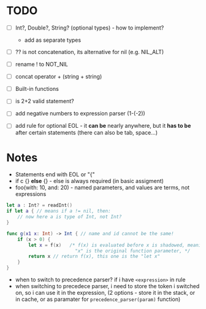 # TODO

- [ ] Int?, Double?, String? (optional types) - how to implement? 
    - add as separate types
- [ ] ?? is not concatenation, its alternative for nil (e.g. NIL_ALT)
- [ ] rename ! to NOT_NIL
- [ ] concat operator +   (string + string)
- [ ] Built-in functions
- [ ] is 2+2 valid statement?
- [ ] add negative numbers to expression parser (1-(-2))
- [ ] add rule for optional EOL - it **can be** nearly anywhere, but it **has to be** after certain statements (there can also be tab, space...)


# Notes
- Statements end with EOL or "{"
- if c {} **else** {} - else is always required (in basic assigment)
- foo(with: 10, and: 20) - named parameters, and values are terms, not expressions
```swift
let a : Int? = readInt()
if let a { // means if a != nil, then:
    // now here a is type of Int, not Int?
}
```

```swift
func g(x1 x: Int) -> Int { // name and id cannot be the same!
    if (x > 0) {
        let x = f(x)   /* f(x) is evaluated before x is shadowed, meaning in "f",
                         "x" is the original function parameter, */ 
        return x // return f(x), this one is the "let x"
    }
}
```

- when to switch to precedence parser?  if i have `<expression>` in rule
- when switching to precedece parser, i need to store the token i switched on, so i can use it in the expression, (2 options - store it in the stack, or in cache, or as paramater for `precedence_parser(param)` function)


